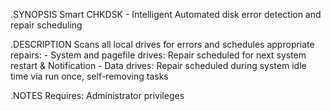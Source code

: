 .SYNOPSIS
    Smart CHKDSK - Intelligent Automated disk error detection and repair scheduling 

.DESCRIPTION
    Scans all local drives for errors and schedules appropriate repairs:
    - System and pagefile drives: Repair scheduled for next system restart & Notification
    - Data drives: Repair scheduled during system idle time via run once, self-removing tasks

.NOTES
    Requires: Administrator privileges
